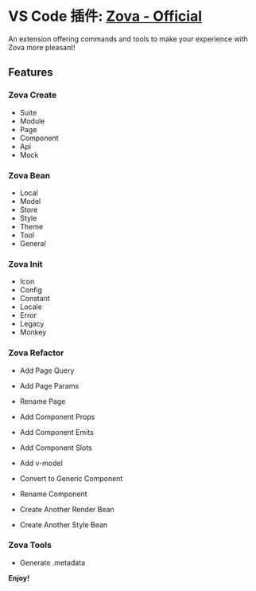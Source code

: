# VS Code 插件: [Zova - Official](https://marketplace.visualstudio.com/items?itemName=cabloy.zova-vscode)

An extension offering commands and tools to make your experience with Zova more pleasant!

## Features

### Zova Create

- Suite
- Module
- Page
- Component
- Api
- Mock

### Zova Bean

- Local
- Model
- Store
- Style
- Theme
- Tool
- General

### Zova Init

- Icon
- Config
- Constant
- Locale
- Error
- Legacy
- Monkey

### Zova Refactor

- Add Page Query
- Add Page Params
- Rename Page

- Add Component Props
- Add Component Emits
- Add Component Slots
- Add v-model
- Convert to Generic Component
- Rename Component

- Create Another Render Bean
- Create Another Style Bean

### Zova Tools

- Generate .metadata

**Enjoy!**
